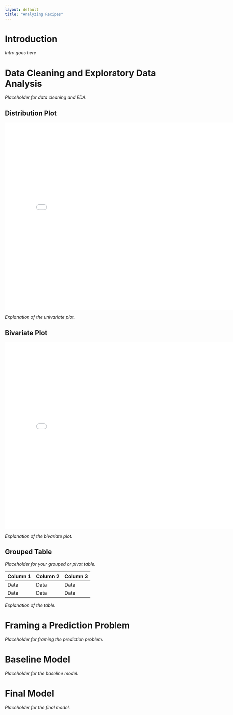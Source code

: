 ```yaml
---
layout: default
title: "Analyzing Recipes"
---
```


# Introduction

*Intro goes here*

# Data Cleaning and Exploratory Data Analysis

*Placeholder for data cleaning and EDA.*

## Distribution Plot

<!-- Placeholder for your univariate plot -->
<iframe
  src="assets/univariate-plot.html"
  width="800"
  height="600"
  frameborder="0"
></iframe>

*Explanation of the univariate plot.*

## Bivariate Plot

<!-- Placeholder for your bivariate plot -->
<iframe
  src="assets/bivariate-plot.html"
  width="800"
  height="600"
  frameborder="0"
></iframe>

*Explanation of the bivariate plot.*

## Grouped Table

*Placeholder for your grouped or pivot table.*

| Column 1 | Column 2 | Column 3 |
|----------|----------|----------|
| Data     | Data     | Data     |
| Data     | Data     | Data     |

*Explanation of the table.*

# Framing a Prediction Problem

*Placeholder for framing the prediction problem.*

# Baseline Model

*Placeholder for the baseline model.*

# Final Model

*Placeholder for the final model.*
